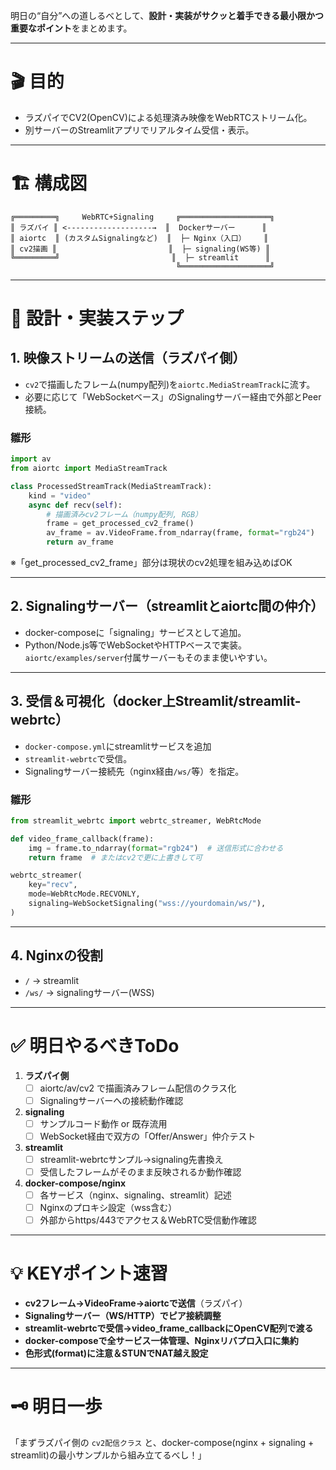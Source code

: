 明日の“自分”への道しるべとして、**設計・実装がサクッと着手できる最小限かつ重要なポイント**をまとめます。

---

# 🎬 目的

- ラズパイでCV2(OpenCV)による処理済み映像をWebRTCストリーム化。
- 別サーバーのStreamlitアプリでリアルタイム受信・表示。

---

# 🏗️ 構成図

```
╔═════════╗     WebRTC+Signaling     ╔════════════════════╗
║ ラズパイ ║ <-------------------→  ║  Dockerサーバー      ║
║ aiortc  ║ (カスタムSignalingなど)  ║  ├─ Nginx（入口）    ║
║ cv2描画 ║                         ║  ├─ signaling(WS等) ║
╚═════════╝                         ║  ├─ streamlit      ║
                                     ╚════════════════════╝
```

---

# 📝 設計・実装ステップ

## 1. 映像ストリームの送信（ラズパイ側）

- `cv2`で描画したフレーム(numpy配列)を`aiortc.MediaStreamTrack`に流す。
- 必要に応じて「WebSocketベース」のSignalingサーバー経由で外部とPeer接続。

### 雛形
```python
import av
from aiortc import MediaStreamTrack

class ProcessedStreamTrack(MediaStreamTrack):
    kind = "video"
    async def recv(self):
        # 描画済みcv2フレーム（numpy配列, RGB）
        frame = get_processed_cv2_frame()
        av_frame = av.VideoFrame.from_ndarray(frame, format="rgb24")
        return av_frame
```
※「get_processed_cv2_frame」部分は現状のcv2処理を組み込めばOK

---

## 2. Signalingサーバー（streamlitとaiortc間の仲介）

- docker-composeに「signaling」サービスとして追加。
- Python/Node.js等でWebSocketやHTTPベースで実装。  
  `aiortc/examples/server`付属サーバーもそのまま使いやすい。

---

## 3. 受信＆可視化（docker上Streamlit/streamlit-webrtc）

- `docker-compose.yml`にstreamlitサービスを追加
- `streamlit-webrtc`で受信。
- Signalingサーバー接続先（nginx経由`/ws/`等）を指定。

### 雛形
```python
from streamlit_webrtc import webrtc_streamer, WebRtcMode

def video_frame_callback(frame):
    img = frame.to_ndarray(format="rgb24")  # 送信形式に合わせる
    return frame  # またはcv2で更に上書きして可

webrtc_streamer(
    key="recv",
    mode=WebRtcMode.RECVONLY,
    signaling=WebSocketSignaling("wss://yourdomain/ws/"),
)
```

---

## 4. Nginxの役割

- `/` → streamlit
- `/ws/` → signalingサーバー(WSS)

---

# ✅ 明日やるべきToDo

1. **ラズパイ側**
    - [ ] aiortc/av/cv2 で描画済みフレーム配信のクラス化
    - [ ] Signalingサーバーへの接続動作確認
2. **signaling**
    - [ ] サンプルコード動作 or 既存流用
    - [ ] WebSocket経由で双方の「Offer/Answer」仲介テスト
3. **streamlit**
    - [ ] streamlit-webrtcサンプル→signaling先書換え
    - [ ] 受信したフレームがそのまま反映されるか動作確認
4. **docker-compose/nginx**
    - [ ] 各サービス（nginx、signaling、streamlit）記述
    - [ ] Nginxのプロキシ設定（wss含む）
    - [ ] 外部からhttps/443でアクセス＆WebRTC受信動作確認

---

# 💡 KEYポイント速習

- **cv2フレーム→VideoFrame→aiortcで送信**（ラズパイ）
- **Signalingサーバー（WS/HTTP）でピア接続調整**
- **streamlit-webrtcで受信→video_frame_callbackにOpenCV配列で渡る**
- **docker-composeで全サービス一体管理、Nginxリバプロ入口に集約**
- **色形式(format)に注意＆STUNでNAT越え設定**

---

# 🗝️ 明日一歩
「まずラズパイ側の `cv2配信クラス` と、docker-compose(nginx + signaling + streamlit)の最小サンプルから組み立てるべし！」
